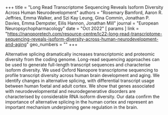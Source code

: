 +++
title = "Long Read Transcriptome Sequencing Reveals Isoform Diversity Across Human Neurodevelopment"
authors = "Rosemary Bamford, Aaron R. Jeffries, Emma Walker, and Szi Kay Leung, Gina Commin, Jonathan P. Davies, Emma Dempster, Eilis Hannon, Jonathan Mill"
journal = "European Neuropsychopharmacology"
date = "Oct 2022"
[ params ]
    link = "https://nanoporetech.com/resource-centre/lc22-long-read-transcriptome-sequencing-reveals-isoform-diversity-across-human-neurodevelopment-and-aging"
    geo_numbers = ""
+++

Alternative splicing dramatically increases transcriptomic and proteomic
diversity from the coding genome. Long-read sequencing approaches can be used
to generate full-length transcript sequences and characterise isoform
diversity. We used Oxford Nanopore transcriptome sequencing to profile
transcript diversity across human brain development and aging. We identify
changes in alternative splicing, with differential transcript usage between
human foetal and adult cortex. We show that genes associated with
neurodevelopmental and neurodegenerative disorders are characterised by
considerable RNA isoform diversity. Our data confirm the importance of
alternative splicing in the human cortex and represent an important mechanism
underpinning gene regulation in the brain.

